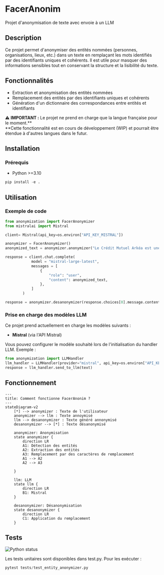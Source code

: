 # FacerAnonim 
Projet d'anonymisation de texte avec envoie à un LLM

## Description
Ce projet permet d'anonymiser des entités nommées (personnes, organisations, lieux, etc.) dans un texte en remplaçant les mots identifiés par des identifiants uniques et cohérents. Il est utile pour masquer des informations sensibles tout en conservant la structure et la lisibilité du texte.

## Fonctionnalités

- Extraction et anonymisation des entités nommées
- Remplacement des entités par des identifiants uniques et cohérents
- Génération d'un dictionnaire des correspondances entre entités et identifiants

⚠️ **IMPORTANT :**
Le projet ne prend en charge que la langue française pour le moment.**  
**Cette fonctionnalité est en cours de développement (WIP) et pourrait être étendue à d'autres langues dans le futur.

## Installation
### Prérequis
- Python >=3.10

```python 
pip install -e .
```
## Utilisation
### Exemple de code
```python 
from anonymization import FacerAnonymizer
from mistralai import Mistral

client= Mistral(api_key=os.environ["API_KEY_MISTRAL"])

anonymizer = FacerAnonymizer()
anonymized_text = anonymizer.anonymizer("Le Crédit Mutuel Arkéa est une banque Française")

response = client.chat.complete(
            model = "mistral-large-latest",
            messages = [
                {
                    "role": "user",
                    "content": anonymized_text,
                },
            ]
        )

response = anonymizer.desanonymizer(response.choices[0].message.content)
```

### Prise en charge des modèles LLM

Ce projet prend actuellement en charge les modèles suivants :

- **Mistral** (via l'API Mistral)

Vous pouvez configurer le modèle souhaité lors de l'initialisation du handler LLM. Exemple :

```python
from anonymization import LLMHandler
llm_handler = LLMHandler(provider="mistral", api_key=os.environ["API_KEY_MISTRAL"])
response = llm_handler.send_to_llm(text)
```

## Fonctionnement
```mermaid
---
title: Comment fonctionne FacerAnonim ?
---
stateDiagram-v2
    [*] --> anonymizer : Texte de l'utilisateur
    anonymizer --> llm : Texte annoymisé
    llm --> desanonymizer : Texte généré annonymisé 
    desanonymizer --> [*] : Texte désanonymisé
    
    anonymizer: Anonymisation
    state anonymizer {
        direction LR
        A1: Détection des entités
        A2: Extraction des entités
        A3: Remplacement par des caractères de remplacement
        A1 --> A2
        A2 --> A3
        
    }

    llm: LLM
    state llm {
        direction LR
        B1: Mistral
    }

    desanonymizer: Désanonymisation
    state desanonymizer {
        direction LR
        C1: Application du remplacement
    }
```

## Tests

![Python status](https://github.com/FlorentGrenier/Anonymisation/actions/workflows/main.yml/badge.svg)

Les tests unitaires sont disponibles dans test.py. Pour les exécuter :
```python 
pytest tests/test_entity_anonymizer.py
```
